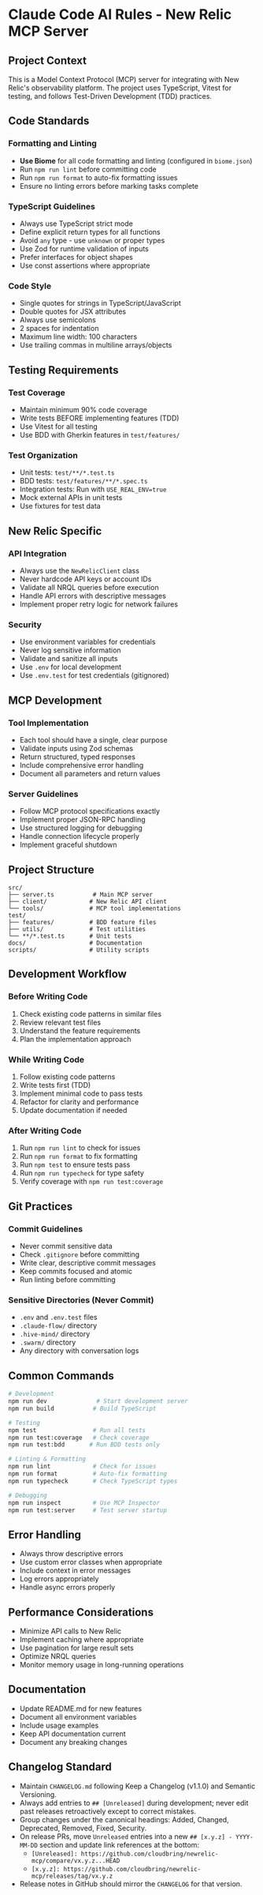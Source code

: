 # Claude Code AI Rules - New Relic MCP Server

## Project Context

This is a Model Context Protocol (MCP) server for integrating with New Relic's observability platform. The project uses TypeScript, Vitest for testing, and follows Test-Driven Development (TDD) practices.

## Code Standards

### Formatting and Linting

- **Use Biome** for all code formatting and linting (configured in `biome.json`)
- Run `npm run lint` before committing code
- Run `npm run format` to auto-fix formatting issues
- Ensure no linting errors before marking tasks complete

### TypeScript Guidelines

- Always use TypeScript strict mode
- Define explicit return types for all functions
- Avoid `any` type - use `unknown` or proper types
- Use Zod for runtime validation of inputs
- Prefer interfaces for object shapes
- Use const assertions where appropriate

### Code Style

- Single quotes for strings in TypeScript/JavaScript
- Double quotes for JSX attributes
- Always use semicolons
- 2 spaces for indentation
- Maximum line width: 100 characters
- Use trailing commas in multiline arrays/objects

## Testing Requirements

### Test Coverage

- Maintain minimum 90% code coverage
- Write tests BEFORE implementing features (TDD)
- Use Vitest for all testing
- Use BDD with Gherkin features in `test/features/`

### Test Organization

- Unit tests: `test/**/*.test.ts`
- BDD tests: `test/features/**/*.spec.ts`
- Integration tests: Run with `USE_REAL_ENV=true`
- Mock external APIs in unit tests
- Use fixtures for test data

## New Relic Specific

### API Integration

- Always use the `NewRelicClient` class
- Never hardcode API keys or account IDs
- Validate all NRQL queries before execution
- Handle API errors with descriptive messages
- Implement proper retry logic for network failures

### Security

- Use environment variables for credentials
- Never log sensitive information
- Validate and sanitize all inputs
- Use `.env` for local development
- Use `.env.test` for test credentials (gitignored)

## MCP Development

### Tool Implementation

- Each tool should have a single, clear purpose
- Validate inputs using Zod schemas
- Return structured, typed responses
- Include comprehensive error handling
- Document all parameters and return values

### Server Guidelines

- Follow MCP protocol specifications exactly
- Implement proper JSON-RPC handling
- Use structured logging for debugging
- Handle connection lifecycle properly
- Implement graceful shutdown

## Project Structure

```
src/
├── server.ts           # Main MCP server
├── client/            # New Relic API client
└── tools/             # MCP tool implementations
test/
├── features/          # BDD feature files
├── utils/             # Test utilities
└── **/*.test.ts       # Unit tests
docs/                  # Documentation
scripts/               # Utility scripts
```

## Development Workflow

### Before Writing Code

1. Check existing code patterns in similar files
2. Review relevant test files
3. Understand the feature requirements
4. Plan the implementation approach

### While Writing Code

1. Follow existing code patterns
2. Write tests first (TDD)
3. Implement minimal code to pass tests
4. Refactor for clarity and performance
5. Update documentation if needed

### After Writing Code

1. Run `npm run lint` to check for issues
2. Run `npm run format` to fix formatting
3. Run `npm test` to ensure tests pass
4. Run `npm run typecheck` for type safety
5. Verify coverage with `npm run test:coverage`

## Git Practices

### Commit Guidelines

- Never commit sensitive data
- Check `.gitignore` before committing
- Write clear, descriptive commit messages
- Keep commits focused and atomic
- Run linting before committing

### Sensitive Directories (Never Commit)

- `.env` and `.env.test` files
- `.claude-flow/` directory
- `.hive-mind/` directory
- `.swarm/` directory
- Any directory with conversation logs

## Common Commands

```bash
# Development
npm run dev              # Start development server
npm run build           # Build TypeScript

# Testing
npm test                # Run all tests
npm run test:coverage   # Check coverage
npm run test:bdd       # Run BDD tests only

# Linting & Formatting
npm run lint            # Check for issues
npm run format          # Auto-fix formatting
npm run typecheck       # Check TypeScript types

# Debugging
npm run inspect         # Use MCP Inspector
npm run test:server     # Test server startup
```

## Error Handling

- Always throw descriptive errors
- Use custom error classes when appropriate
- Include context in error messages
- Log errors appropriately
- Handle async errors properly

## Performance Considerations

- Minimize API calls to New Relic
- Implement caching where appropriate
- Use pagination for large result sets
- Optimize NRQL queries
- Monitor memory usage in long-running operations

## Documentation

- Update README.md for new features
- Document all environment variables
- Include usage examples
- Keep API documentation current
- Document any breaking changes

## Changelog Standard

- Maintain `CHANGELOG.md` following Keep a Changelog (v1.1.0) and Semantic Versioning.
- Always add entries to `## [Unreleased]` during development; never edit past releases retroactively except to correct mistakes.
- Group changes under the canonical headings: Added, Changed, Deprecated, Removed, Fixed, Security.
- On release PRs, move `Unreleased` entries into a new `## [x.y.z] - YYYY-MM-DD` section and update link references at the bottom:
  - `[Unreleased]: https://github.com/cloudbring/newrelic-mcp/compare/vx.y.z...HEAD`
  - `[x.y.z]: https://github.com/cloudbring/newrelic-mcp/releases/tag/vx.y.z`
- Release notes in GitHub should mirror the `CHANGELOG` for that version.
